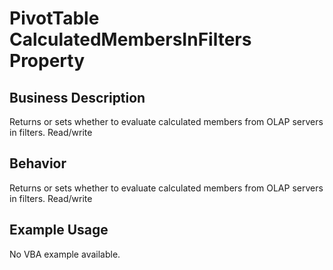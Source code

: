 # PivotTable CalculatedMembersInFilters Property

## Business Description
Returns or sets whether to evaluate calculated members from OLAP servers in filters. Read/write

## Behavior
Returns or sets whether to evaluate calculated members from OLAP servers in filters. Read/write

## Example Usage
No VBA example available.